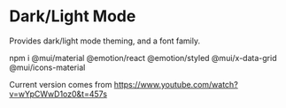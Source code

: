 # Dark/Light Mode

Provides dark/light mode theming, and a font family.

npm i @mui/material @emotion/react @emotion/styled @mui/x-data-grid @mui/icons-material 

Current version comes from https://www.youtube.com/watch?v=wYpCWwD1oz0&t=457s

